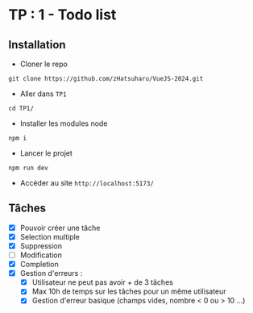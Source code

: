 # TP : 1 - Todo list

## Installation
-  Cloner le repo
```
git clone https://github.com/zHatsuharu/VueJS-2024.git
```
-  Aller dans `TP1`
```
cd TP1/
```
-  Installer les modules node
```
npm i
```
-  Lancer le projet
```
npm run dev
```
-  Accéder au site `http://localhost:5173/`

## Tâches
-	[x] Pouvoir créer une tâche
-	[x] Selection multiple
-	[x] Suppression
-	[ ] Modification
-	[x] Completion
-	[x] Gestion d'erreurs :
	-	[x] Utilisateur ne peut pas avoir + de 3 tâches
	-	[x] Max 10h de temps sur les tâches pour un même utilisateur
	-	[x] Gestion d'erreur basique (champs vides, nombre < 0 ou > 10 ...)
